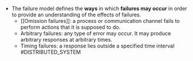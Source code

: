 - The failure model defines the **ways** in which **failures may occur** in order to provide an understanding of the effects of failures.
    - [[Omission failures]]: a process or communication channel fails to perform actions that it is supposed to do.
    - Arbitrary failures: any type of error may occur. It may produce arbitrary responses at arbitrary times.
    - Timing failures: a response lies outside a specified time interval
#DISTRIBUTED_SYSTEM 
